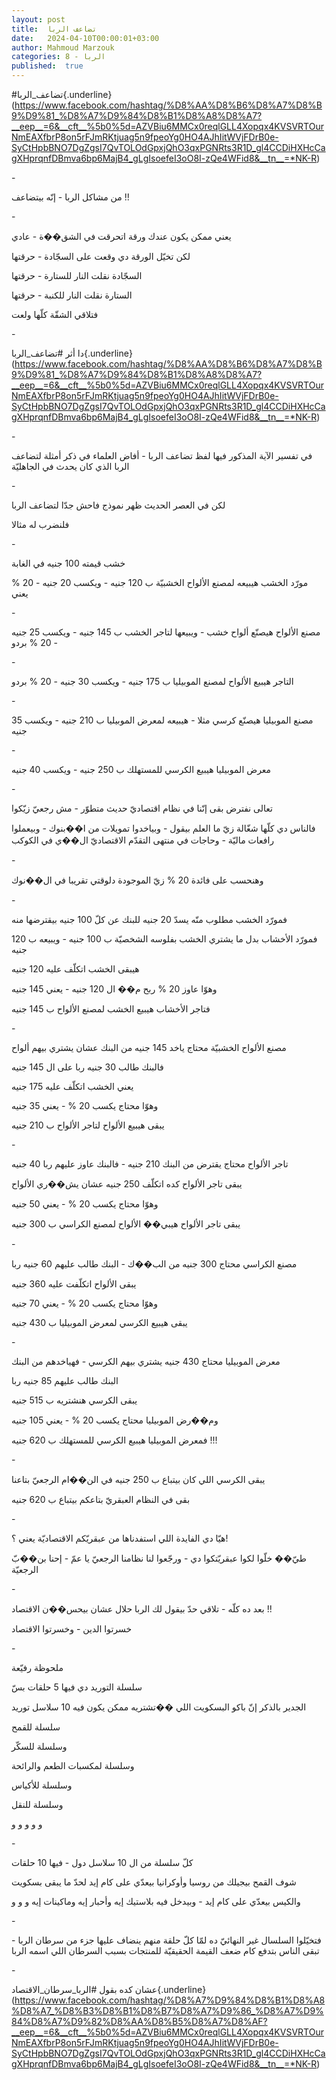 ```yaml
---
layout: post
title:  تضاعف الربا
date:   2024-04-10T00:00:01+03:00
author: Mahmoud Marzouk
categories: 8 - الربا
published:  true
---
```

\#تضاعف_الربا{.underline}(https://www.facebook.com/hashtag/%D8%AA%D8%B6%D8%A7%D8%B9%D9%81_%D8%A7%D9%84%D8%B1%D8%A8%D8%A7?__eep__=6&__cft__%5b0%5d=AZVBiu6MMCx0reqlGLL4Xopqx4KVSVRTOurNmEAXfbrP8on5rFJmRKtjuag5n9fpeoYg0HO4AJhIitWVjFDrB0e-SyCtHpbBNO7DgZgsI7QvTOLOdGpxjQhO3qxPGNRts3R1D_gl4CCDiHXHcCagXHprqnfDBmva6bp6MajB4_gLgIsoefeI3oO8I-zQe4WFid8&__tn__=*NK-R)

\-

من مشاكل الربا - إنّه بيتضاعف !!

\-

يعني ممكن يكون عندك ورقة اتحرقت في الشق��ة - عادي

لكن تخيّل الورقة دي وقعت على السجّادة - حرقتها

السجّادة نقلت النار للستارة - حرقتها

الستارة نقلت النار للكنبة - حرقتها

فتلاقي الشقّة كلّها ولعت

\-

دا أثر
\#تضاعف_الربا{.underline}(https://www.facebook.com/hashtag/%D8%AA%D8%B6%D8%A7%D8%B9%D9%81_%D8%A7%D9%84%D8%B1%D8%A8%D8%A7?__eep__=6&__cft__%5b0%5d=AZVBiu6MMCx0reqlGLL4Xopqx4KVSVRTOurNmEAXfbrP8on5rFJmRKtjuag5n9fpeoYg0HO4AJhIitWVjFDrB0e-SyCtHpbBNO7DgZgsI7QvTOLOdGpxjQhO3qxPGNRts3R1D_gl4CCDiHXHcCagXHprqnfDBmva6bp6MajB4_gLgIsoefeI3oO8I-zQe4WFid8&__tn__=*NK-R)

\-

في تفسير الآية المذكور فيها لفظ تضاعف الربا - أفاض العلماء في ذكر أمثلة
لتضاعف الربا الذي كان يحدث في الجاهليّة

\-

لكن في العصر الحديث ظهر نموذج فاحش جدّا لتضاعف الربا

فلنضرب له مثالا

\-

خشب قيمته 100 جنيه في الغابة

مورّد الخشب هيبيعه لمصنع الألواح الخشبيّة ب 120 جنيه - ويكسب 20 جنيه - 20
% يعني

\-

مصنع الألواح هيصنّع ألواح خشب - ويبيعها لتاجر الخشب ب 145 جنيه - ويكسب
25 جنيه - 20 % بردو

\-

التاجر هيبيع الألواح لمصنع الموبيليا ب 175 جنيه - ويكسب 30 جنيه - 20 %
بردو

\-

مصنع الموبيليا هيصنّع كرسي مثلا - هيبيعه لمعرض الموبيليا ب 210 جنيه -
ويكسب 35 جنيه

\-

معرض الموبيليا هيبيع الكرسي للمستهلك ب 250 جنيه - ويكسب 40
جنيه

\-

تعالى نفترض بقى إنّنا في نظام اقتصاديّ حديث متطوّر - مش رجعيّ
زيّكوا

فالناس دي كلّها شغّالة زيّ ما العلم بيقول - وبياخدوا تمويلات من ا��بنوك -
وبيعملوا رافعات ماليّة - وحاجات في منتهى التقدّم الاقتصاديّ ال��ي في
الكوكب

\-

وهنحسب على فائدة 20 % زيّ الموجودة دلوقتي تقريبا في ال��نوك

\-

فمورّد الخشب مطلوب منّه يسدّ 20 جنيه للبنك عن كلّ 100 جنيه بيقترضها
منه

فمورّد الأخشاب بدل ما يشتري الخشب بفلوسه الشخصيّة ب 100 جنيه - ويبيعه ب
120 جنيه

هيبقى الخشب اتكلّف عليه 120 جنيه

وهوّا عاوز 20 % ربح م�� ال 120 جنيه - يعني 145 جنيه

فتاجر الأخشاب هيبيع الخشب لمصنع الألواح ب 145 جنيه

\-

مصنع الألواح الخشبيّة محتاج ياخد 145 جنيه من البنك عشان يشتري بيهم
ألواح

فالبنك طالب 30 جنيه ربا على ال 145 جنيه

يعني الخشب اتكلّف عليه 175 جنيه

وهوّا محتاج يكسب 20 % - يعني 35 جنيه

يبقى هيبيع الألواح لتاجر الألواح ب 210 جنيه

\-

تاجر الألواح محتاج يقترض من البنك 210 جنيه - فالبنك عاوز عليهم ربا 40
جنيه

يبقى تاجر الألواح كده اتكلّف 250 جنيه عشان يش��ري الألواح

وهوّا محتاج يكسب 20 % - يعني 50 جنيه

يبقى تاجر الألواح هيبي�� الألواح لمصنع الكراسي ب 300 جنيه

\-

مصنع الكراسي محتاج 300 جنيه من الب��ك - البنك طالب عليهم 60 جنيه
ربا

يبقى الألواح اتكلّفت عليه 360 جنيه

وهوّا محتاج يكسب 20 % - يعني 70 جنيه

يبقى هيبيع الكرسي لمعرض الموبيليا ب 430 جنيه

\-

معرض الموبيليا محتاج 430 جنيه يشتري بيهم الكرسي - فهياخدهم من
البنك

البنك طالب عليهم 85 جنيه ربا

يبقى الكرسي هنشتريه ب 515 جنيه

وم��رض الموبيليا محتاج يكسب 20 % - يعني 105 جنيه

فمعرض الموبيليا هيبيع الكرسي للمستهلك ب 620 جنيه !!!

\-

يبقى الكرسي اللي كان بيتباع ب 250 جنيه في الن��ام الرجعيّ
بتاعنا

بقى في النظام العبقريّ بتاعكم بيتباع ب 620 جنيه

\-

هيّا دي الفايدة اللي استفدناها من عبقريّكم الاقتصاديّة يعني ؟!

طيّ�� خلّوا لكوا عبقريّتكوا دي - ورجّعوا لنا نظامنا الرجعيّ يا عمّ - إحنا بن��بّ
الرجعيّة

\-

بعد ده كلّه - تلاقي حدّ بيقول لك الربا حلال عشان بيحس��ن
الاقتصاد !!

خسرتوا الدين - وخسرتوا الاقتصاد

\-

ملحوظة رفيّعة

سلسلة التوريد دي فيها 5 حلقات بسّ

الجدير بالذكر إنّ باكو البسكويت اللي ��تشتريه ممكن يكون فيه 10 سلاسل
توريد

سلسلة للقمح

وسلسلة للسكّر

وسلسلة لمكسبات الطعم والرائحة

وسلسلة للأكياس

وسلسلة للنقل

و و و و و

\-

كلّ سلسلة من ال 10 سلاسل دول - فيها 10 حلقات

شوف القمح بيجيلك من روسيا وأوكرانيا بيعدّي على كام إيد لحدّ ما يبقى
بسكويت

والكيس بيعدّي على كام إيد - وبيدخل فيه بلاستيك إيه وأحبار إيه وماكينات
إيه و و و

\-

فتخيّلوا السلسال غير النهائيّ ده لمّا كلّ حلقة منهم ينضاف عليها جزء من
سرطان الربا - تبقى الناس بتدفع كام ضعف القيمة الحقيقيّة للمنتجات بسبب
السرطان اللي اسمه الربا

\-

عشان كده بقول
\#الربا_سرطان_الاقتصاد{.underline}(https://www.facebook.com/hashtag/%D8%A7%D9%84%D8%B1%D8%A8%D8%A7_%D8%B3%D8%B1%D8%B7%D8%A7%D9%86_%D8%A7%D9%84%D8%A7%D9%82%D8%AA%D8%B5%D8%A7%D8%AF?__eep__=6&__cft__%5b0%5d=AZVBiu6MMCx0reqlGLL4Xopqx4KVSVRTOurNmEAXfbrP8on5rFJmRKtjuag5n9fpeoYg0HO4AJhIitWVjFDrB0e-SyCtHpbBNO7DgZgsI7QvTOLOdGpxjQhO3qxPGNRts3R1D_gl4CCDiHXHcCagXHprqnfDBmva6bp6MajB4_gLgIsoefeI3oO8I-zQe4WFid8&__tn__=*NK-R)
